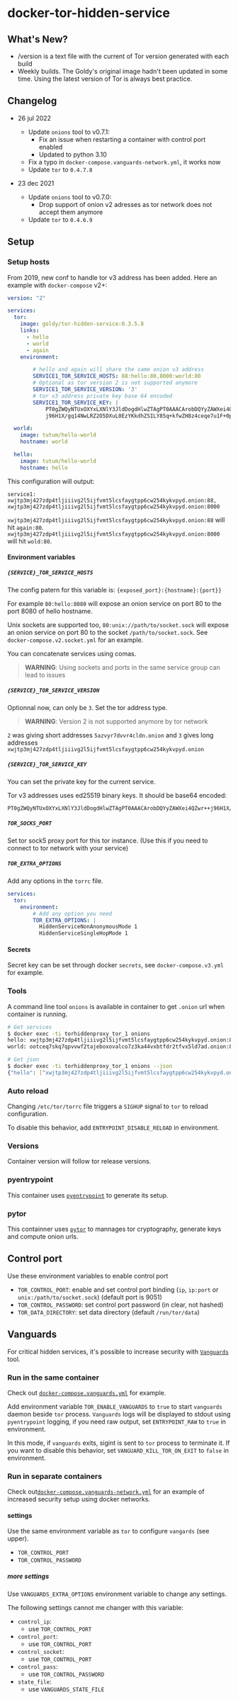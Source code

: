 # docker-tor-hidden-service

## What's New?

* /version is a text file with the current of Tor version generated with each build 
* Weekly builds. The Goldy's original image hadn't been updated in some time. Using the latest version of Tor is always best practice.

## Changelog

* 26 jul 2022
  * Update `onions` tool to v0.7.1:
    * Fix an issue when restarting a container with control port enabled
    * Updated to python 3.10
  * Fix a typo in `docker-compose.vanguards-network.yml`, it works now
  * Update `tor` to `0.4.7.8`

* 23 dec 2021
  * Update `onions` tool to v0.7.0:
    * Drop support of onion v2 adresses as tor network does not accept them anymore
  * Update `tor` to `0.4.6.9`

## Setup

### Setup hosts

From 2019, new conf to handle tor v3 address has been added. Here an example with `docker-compose` v2+:

```yaml
version: "2"

services:
  tor:
    image: goldy/tor-hidden-service:0.3.5.8
    links:
      - hello
      - world
      - again
    environment:

        # hello and again will share the same onion v3 address
        SERVICE1_TOR_SERVICE_HOSTS: 88:hello:80,8000:world:80
        # Optional as tor version 2 is not supported anymore
        SERVICE1_TOR_SERVICE_VERSION: '3'
        # tor v3 address private key base 64 encoded
        SERVICE1_TOR_SERVICE_KEY: |
            PT0gZWQyNTUxOXYxLXNlY3JldDogdHlwZTAgPT0AAACArobDQYyZAWXei4QZwr++
            j96H1X/gq14NwLRZ2O5DXuL0EzYKkdhZSILY85q+kfwZH8z4ceqe7u1F+0pQi/sM

  world:
    image: tutum/hello-world
    hostname: world

  hello:
    image: tutum/hello-world
    hostname: hello
```

This configuration will output:

```
service1: xwjtp3mj427zdp4tljiiivg2l5ijfvmt5lcsfaygtpp6cw254kykvpyd.onion:88, xwjtp3mj427zdp4tljiiivg2l5ijfvmt5lcsfaygtpp6cw254kykvpyd.onion:8000
```

`xwjtp3mj427zdp4tljiiivg2l5ijfvmt5lcsfaygtpp6cw254kykvpyd.onion:88` will hit `again:80`.
`xwjtp3mj427zdp4tljiiivg2l5ijfvmt5lcsfaygtpp6cw254kykvpyd.onion:8000` will hit `wold:80`.


#### Environment variables

##### `{SERVICE}_TOR_SERVICE_HOSTS`

The config patern for this variable is: `{exposed_port}:{hostname}:{port}}`

For example `80:hello:8080` will expose an onion service on port 80 to the port 8080 of hello hostname.

Unix sockets are supported too, `80:unix://path/to/socket.sock` will expose an onion service on port 80 to the socket `/path/to/socket.sock`. See `docker-compose.v2.socket.yml` for an example.

You can concatenate services using comas.

> **WARNING**: Using sockets and ports in the same service group can lead to issues

##### `{SERVICE}_TOR_SERVICE_VERSION`

Optionnal now, can only be `3`. Set the tor address type.

> **WARNING**: Version 2 is not supported anymore by tor network

`2` was giving short addresses `5azvyr7dvvr4cldn.onion` and `3` gives long addresses `xwjtp3mj427zdp4tljiiivg2l5ijfvmt5lcsfaygtpp6cw254kykvpyd.onion`


##### `{SERVICE}_TOR_SERVICE_KEY`

You can set the private key for the current service.

Tor v3 addresses uses ed25519 binary keys. It should be base64 encoded:
```
PT0gZWQyNTUxOXYxLXNlY3JldDogdHlwZTAgPT0AAACArobDQYyZAWXei4QZwr++j96H1X/gq14NwLRZ2O5DXuL0EzYKkdhZSILY85q+kfwZH8z4ceqe7u1F+0pQi/sM
```
##### `TOR_SOCKS_PORT`

Set tor sock5 proxy port for this tor instance. (Use this if you need to connect to tor network with your service)

##### `TOR_EXTRA_OPTIONS`

Add any options in the `torrc` file.

```yaml
services:
  tor:
    environment:
        # Add any option you need
        TOR_EXTRA_OPTIONS: |
          HiddenServiceNonAnonymousMode 1
          HiddenServiceSingleHopMode 1
```


#### Secrets

Secret key can be set through docker `secrets`, see `docker-compose.v3.yml` for example.


### Tools

A command line tool `onions` is available in container to get `.onion` url when container is running.

```sh
# Get services
$ docker exec -ti torhiddenproxy_tor_1 onions
hello: xwjtp3mj427zdp4tljiiivg2l5ijfvmt5lcsfaygtpp6cw254kykvpyd.onion:80
world: ootceq7skq7qpvvwf2tajeboxovalco7z3ka44vxbtfdr2tfvx5ld7ad.onion:80

# Get json
$ docker exec -ti torhiddenproxy_tor_1 onions --json
{"hello": ["xwjtp3mj427zdp4tljiiivg2l5ijfvmt5lcsfaygtpp6cw254kykvpyd.onion:80"], "world": ["ootceq7skq7qpvvwf2tajeboxovalco7z3ka44vxbtfdr2tfvx5ld7ad.onion:80"]}
```

### Auto reload

Changing `/etc/tor/torrc` file triggers a `SIGHUP` signal to `tor` to reload configuration.

To disable this behavior, add `ENTRYPOINT_DISABLE_RELOAD` in environment.

### Versions

Container version will follow tor release versions.

### pyentrypoint

This container uses [`pyentrypoint`](https://github.com/cmehay/pyentrypoint) to generate its setup.

### pytor

This containner uses [`pytor`](https://github.com/cmehay/pytor) to mannages tor cryptography, generate keys and compute onion urls.

## Control port

Use these environment variables to enable control port
* `TOR_CONTROL_PORT`: enable and set control port binding (`ip`, `ip:port` or `unix:/path/to/socket.sock`) (default port is 9051)
* `TOR_CONTROL_PASSWORD`: set control port password (in clear, not hashed)
* `TOR_DATA_DIRECTORY`: set data directory (default `/run/tor/data`)

## Vanguards

For critical hidden services, it's possible to increase security with [`Vanguards`](https://github.com/mikeperry-tor/vanguards) tool.


### Run in the same container

Check out [`docker-compose.vanguards.yml`](docker-compose.vanguards.yml) for example.

Add environment variable `TOR_ENABLE_VANGUARDS` to `true` to start `vanguards` daemon beside `tor` process. `Vanguards` logs will be displayed to stdout using `pyentrypoint` logging, if you need raw output, set `ENTRYPOINT_RAW` to `true` in environment.

In this mode, if `vanguards` exits, sigint is sent to `tor` process to terminate it. If you want to disable this behavior, set `VANGUARD_KILL_TOR_ON_EXIT` to `false` in environment.

### Run in separate containers
Check out[`docker-compose.vanguards-network.yml`](docker-compose.vanguards-network.yml) for an example of increased security setup using docker networks.

#### settings

Use the same environment variable as `tor` to configure `vangards` (see upper).
* `TOR_CONTROL_PORT`
* `TOR_CONTROL_PASSWORD`

##### more settings

Use `VANGUARDS_EXTRA_OPTIONS` environment variable to change any settings.

The following settings cannot me changer with this variable:
 - `control_ip`:
   - use `TOR_CONTROL_PORT`
 - `control_port`:
   - use `TOR_CONTROL_PORT`
 - `control_socket`:
   - use `TOR_CONTROL_PORT`
 - `control_pass`:
   - use `TOR_CONTROL_PASSWORD`
 - `state_file`:
   - use `VANGUARDS_STATE_FILE`
